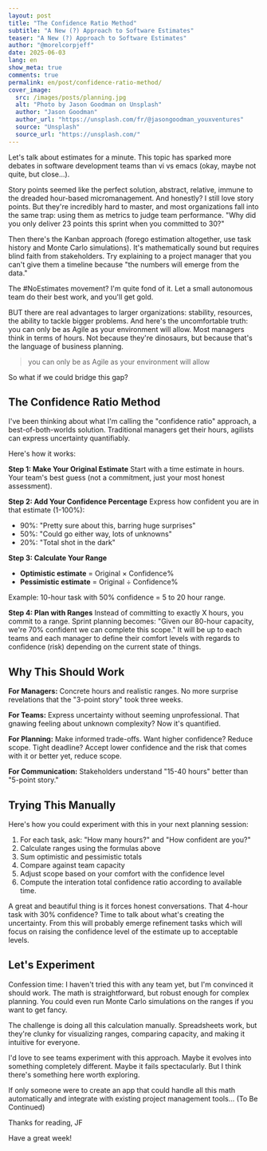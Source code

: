 ```yaml
---
layout: post
title: "The Confidence Ratio Method"
subtitle: "A New (?) Approach to Software Estimates"
teaser: "A New (?) Approach to Software Estimates"
author: "@morelcorpjeff"
date: 2025-06-03
lang: en
show_meta: true
comments: true
permalink: en/post/confidence-ratio-method/
cover_image:
  src: /images/posts/planning.jpg
  alt: "Photo by Jason Goodman on Unsplash"
  author: "Jason Goodman"
  author_url: "https://unsplash.com/fr/@jasongoodman_youxventures"
  source: "Unsplash"
  source_url: "https://unsplash.com/"
---
```


Let's talk about estimates for a minute. This topic has sparked more debates in software development teams than vi vs emacs (okay, maybe not quite, but close...).

Story points seemed like the perfect solution, abstract, relative, immune to the dreaded hour-based micromanagement. And honestly? I still love story points. But they're incredibly hard to master, and most organizations fall into the same trap: using them as metrics to judge team performance. "Why did you only deliver 23 points this sprint when you committed to 30?"

Then there's the Kanban approach (forego estimation altogether, use task history and Monte Carlo simulations). It's mathematically sound but requires blind faith from stakeholders. Try explaining to a project manager that you can't give them a timeline because "the numbers will emerge from the data."

The #NoEstimates movement? I'm quite fond of it. Let a small autonomous team do their best work, and you'll get gold.

BUT there are real advantages to larger organizations: stability, resources, the ability to tackle bigger problems. And here's the uncomfortable truth: you can only be as Agile as your environment will allow. Most managers think in terms of hours. Not because they're dinosaurs, but because that's the language of business planning.

> you can only be as Agile as your environment will allow

So what if we could bridge this gap?

## The Confidence Ratio Method

I've been thinking about what I'm calling the "confidence ratio" approach, a best-of-both-worlds solution. Traditional managers get their hours, agilists can express uncertainty quantifiably.

Here's how it works:

**Step 1: Make Your Original Estimate**
Start with a time estimate in hours. Your team's best guess (not a commitment, just your most honest assessment).

**Step 2: Add Your Confidence Percentage**
Express how confident you are in that estimate (1-100%):

- 90%: "Pretty sure about this, barring huge surprises"
- 50%: "Could go either way, lots of unknowns"
- 20%: "Total shot in the dark"

**Step 3: Calculate Your Range**

- **Optimistic estimate** = Original × Confidence%
- **Pessimistic estimate** = Original ÷ Confidence%

Example: 10-hour task with 50% confidence = 5 to 20 hour range.

**Step 4: Plan with Ranges**
Instead of committing to exactly X hours, you commit to a range. Sprint planning becomes: "Given our 80-hour capacity, we're 70% confident we can complete this scope." It will be up to each teams and each manager to define their comfort levels with regards to confidence (risk) depending on the current state of things.

## Why This Should Work

**For Managers:** Concrete hours and realistic ranges. No more surprise revelations that the "3-point story" took three weeks.

**For Teams:** Express uncertainty without seeming unprofessional. That gnawing feeling about unknown complexity? Now it's quantified.

**For Planning:** Make informed trade-offs. Want higher confidence? Reduce scope. Tight deadline? Accept lower confidence and the risk that comes with it or better yet, reduce scope.

**For Communication:** Stakeholders understand "15-40 hours" better than "5-point story."

## Trying This Manually

Here's how you could experiment with this in your next planning session:

1. For each task, ask: "How many hours?" and "How confident are you?"
2. Calculate ranges using the formulas above
3. Sum optimistic and pessimistic totals
4. Compare against team capacity
5. Adjust scope based on your comfort with the confidence level
6. Compute the interation total confidence ratio according to available time.

A great and beautiful thing is it forces honest conversations. That 4-hour task with 30% confidence? Time to talk about what's creating the uncertainty. From this will probably emerge refinement tasks which will focus on raising the confidence level of the estimate up to acceptable levels.

## Let's Experiment

Confession time: I haven't tried this with any team yet, but I'm convinced it should work. The math is straightforward, but robust enough for complex planning. You could even run Monte Carlo simulations on the ranges if you want to get fancy.

The challenge is doing all this calculation manually. Spreadsheets work, but they're clunky for visualizing ranges, comparing capacity, and making it intuitive for everyone.

I'd love to see teams experiment with this approach. Maybe it evolves into something completely different. Maybe it fails spectacularly. But I think there's something here worth exploring.

If only someone were to create an app that could handle all this math automatically and integrate with existing project management tools... (To Be Continued)

Thanks for reading,
JF

Have a great week!
